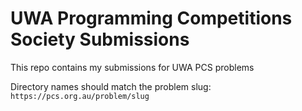 # UWA Programming Competitions Society Submissions

This repo contains my submissions for UWA PCS problems

Directory names should match the problem slug: `https://pcs.org.au/problem/slug`
